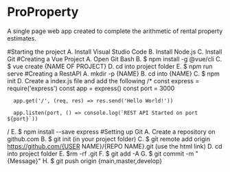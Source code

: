 # ProProperty
A single page web app created to complete the arithmetic of rental property estimates.

#Starting the project
  A. Install Visual Studio Code
  B. Install Node.js
  C. Install Git
#Creating a Vue Project
  A. Open Git Bash
  B. $ npm install -g @vue/cli
  C. $ vue create {NAME OF PROJECT}
  D. cd into project folder
  E. $ npm run serve
#Creating a RestAPI
  A. mkdir -p {NAME}
  B. cd into {NAME}
  C. $ npm init
  D. Create a index.js file and add the following
  /*
      const express = require('express')
      const app = express()
      const port = 3000

      app.get('/', (req, res) => res.send('Hello World!'))

      app.listen(port, () => console.log(`REST API Started on port ${port}`))
   /
   E. $ npm install --save express
 #Setting up Git
   A. Create a repository on github.com
   B. $ git init (in your project folder)
   C. $ git remote add origin https://github.com/{USER NAME}/{REPO NAME}.git (use the html link)
   D. cd into project folder
   E. $rm -rf .git
   F. $ git add -A
   G. $ git commit -m "{Message}"
   H. $ git push origin {main,master,develop}
